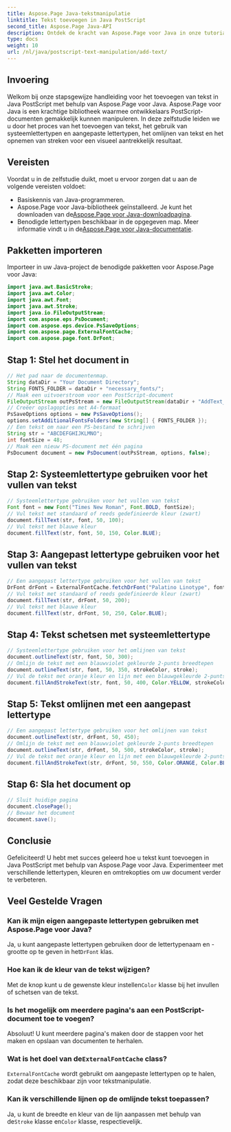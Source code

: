 ```yaml
---
title: Aspose.Page Java-tekstmanipulatie
linktitle: Tekst toevoegen in Java PostScript
second_title: Aspose.Page Java-API
description: Ontdek de kracht van Aspose.Page voor Java in onze tutorial over het toevoegen van tekst aan PostScript-documenten. Leer eenvoudig systeem- en aangepaste lettertypen gebruiken.
type: docs
weight: 10
url: /nl/java/postscript-text-manipulation/add-text/
---
```

## Invoering
Welkom bij onze stapsgewijze handleiding voor het toevoegen van tekst in Java PostScript met behulp van Aspose.Page voor Java. Aspose.Page voor Java is een krachtige bibliotheek waarmee ontwikkelaars PostScript-documenten gemakkelijk kunnen manipuleren. In deze zelfstudie leiden we u door het proces van het toevoegen van tekst, het gebruik van systeemlettertypen en aangepaste lettertypen, het omlijnen van tekst en het opnemen van streken voor een visueel aantrekkelijk resultaat.
## Vereisten
Voordat u in de zelfstudie duikt, moet u ervoor zorgen dat u aan de volgende vereisten voldoet:
- Basiskennis van Java-programmeren.
-  Aspose.Page voor Java-bibliotheek geïnstalleerd. Je kunt het downloaden van de[Aspose.Page voor Java-downloadpagina](https://releases.aspose.com/page/java/).
-  Benodigde lettertypen beschikbaar in de opgegeven map. Meer informatie vindt u in de[Aspose.Page voor Java-documentatie](https://reference.aspose.com/page/java/).
## Pakketten importeren
Importeer in uw Java-project de benodigde pakketten voor Aspose.Page voor Java:
```java
import java.awt.BasicStroke;
import java.awt.Color;
import java.awt.Font;
import java.awt.Stroke;
import java.io.FileOutputStream;
import com.aspose.eps.PsDocument;
import com.aspose.eps.device.PsSaveOptions;
import com.aspose.page.ExternalFontCache;
import com.aspose.page.font.DrFont;
```
## Stap 1: Stel het document in
```java
// Het pad naar de documentenmap.
String dataDir = "Your Document Directory";
String FONTS_FOLDER = dataDir + "necessary_fonts/";
// Maak een uitvoerstroom voor een PostScript-document
FileOutputStream outPsStream = new FileOutputStream(dataDir + "AddText_outPS.ps");
// Creëer opslagopties met A4-formaat
PsSaveOptions options = new PsSaveOptions();
options.setAdditionalFontsFolders(new String[] { FONTS_FOLDER });
// Een tekst om naar een PS-bestand te schrijven
String str = "ABCDEFGHIJKLMNO";
int fontSize = 48;
// Maak een nieuw PS-document met één pagina
PsDocument document = new PsDocument(outPsStream, options, false);
```
## Stap 2: Systeemlettertype gebruiken voor het vullen van tekst
```java
// Systeemlettertype gebruiken voor het vullen van tekst
Font font = new Font("Times New Roman", Font.BOLD, fontSize);
// Vul tekst met standaard of reeds gedefinieerde kleur (zwart)
document.fillText(str, font, 50, 100);
// Vul tekst met blauwe kleur
document.fillText(str, font, 50, 150, Color.BLUE);
```
## Stap 3: Aangepast lettertype gebruiken voor het vullen van tekst
```java
// Een aangepast lettertype gebruiken voor het vullen van tekst
DrFont drFont = ExternalFontCache.fetchDrFont("Palatino Linotype", fontSize, Font.PLAIN);
// Vul tekst met standaard of reeds gedefinieerde kleur (zwart)
document.fillText(str, drFont, 50, 200);
// Vul tekst met blauwe kleur
document.fillText(str, drFont, 50, 250, Color.BLUE);
```
## Stap 4: Tekst schetsen met systeemlettertype
```java
// Systeemlettertype gebruiken voor het omlijnen van tekst
document.outlineText(str, font, 50, 300);
// Omlijn de tekst met een blauwviolet gekleurde 2-punts breedtepen
document.outlineText(str, font, 50, 350, strokeColor, stroke);
// Vul de tekst met oranje kleur en lijn met een blauwgekleurde 2-punts breedtepen
document.fillAndStrokeText(str, font, 50, 400, Color.YELLOW, strokeColor, stroke);
```
## Stap 5: Tekst omlijnen met een aangepast lettertype
```java
// Een aangepast lettertype gebruiken voor het omlijnen van tekst
document.outlineText(str, drFont, 50, 450);
// Omlijn de tekst met een blauwviolet gekleurde 2-punts breedtepen
document.outlineText(str, drFont, 50, 500, strokeColor, stroke);
// Vul de tekst met oranje kleur en lijn met een blauwgekleurde 2-punts breedtepen
document.fillAndStrokeText(str, drFont, 50, 550, Color.ORANGE, Color.BLUE, stroke);
```
## Stap 6: Sla het document op
```java
// Sluit huidige pagina
document.closePage();
// Bewaar het document
document.save();
```
## Conclusie
Gefeliciteerd! U hebt met succes geleerd hoe u tekst kunt toevoegen in Java PostScript met behulp van Aspose.Page voor Java. Experimenteer met verschillende lettertypen, kleuren en omtrekopties om uw document verder te verbeteren.
## Veel Gestelde Vragen
### Kan ik mijn eigen aangepaste lettertypen gebruiken met Aspose.Page voor Java?
 Ja, u kunt aangepaste lettertypen gebruiken door de lettertypenaam en -grootte op te geven in het`DrFont` klas.
### Hoe kan ik de kleur van de tekst wijzigen?
 Met de knop kunt u de gewenste kleur instellen`Color` klasse bij het invullen of schetsen van de tekst.
### Is het mogelijk om meerdere pagina's aan een PostScript-document toe te voegen?
Absoluut! U kunt meerdere pagina's maken door de stappen voor het maken en opslaan van documenten te herhalen.
###  Wat is het doel van de`ExternalFontCache` class?
`ExternalFontCache` wordt gebruikt om aangepaste lettertypen op te halen, zodat deze beschikbaar zijn voor tekstmanipulatie.
### Kan ik verschillende lijnen op de omlijnde tekst toepassen?
 Ja, u kunt de breedte en kleur van de lijn aanpassen met behulp van de`Stroke` klasse en`Color` klasse, respectievelijk.